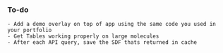 ### To-do 
    - Add a demo overlay on top of app using the same code you used in your portfolio 
    - Get Tables working properly on large molecules
    - After each API query, save the SDF thats returned in cache
 